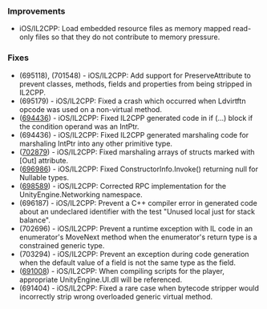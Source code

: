 ### Improvements

*   iOS/IL2CPP: Load embedded resource files as memory mapped read-only files so that they do not contribute to memory pressure.

### Fixes

*   (695118), (701548) - iOS/IL2CPP: Add support for PreserveAttribute to prevent classes, methods, fields and properties from being stripped in IL2CPP.
*   (695179) - iOS/IL2CPP: Fixed a crash which occurred when Ldvirtftn opcode was used on a non-virtual method.
*   ([694436](http://issuetracker.unity3d.com/issues/il2cpp-produces-invalid-code-with-emgu-dot-cv-plugin)) - iOS/IL2CPP: Fixed IL2CPP generated code in if (...) block if the condition operand was an IntPtr.
*   (694436) - iOS/IL2CPP: Fixed IL2CPP generated marshaling code for marshaling IntPtr into any other primitive type.
*   ([702879](http://issuetracker.unity3d.com/issues/il2cpp-modifying-non-primitive-value-types-from-native-code-doesnt-work)) - iOS/IL2CPP: Fixed marshaling arrays of structs marked with \[Out\] attribute.
*   ([696986](http://issuetracker.unity3d.com/issues/constructor-for-nullable-types-fails-to-instantiate-object-in-il2cpp)) - iOS/IL2CPP: Fixed ConstructorInfo.Invoke() returning null for Nullable types.
*   ([698589](http://issuetracker.unity3d.com/issues/il2cpp-ios-builds-cant-send-or-receive-rpcs)) - iOS/IL2CPP: Corrected RPC implementation for the UnityEngine.Networking namespace.
*   (696187) - iOS/IL2CPP: Prevent a C++ compiler error in generated code about an undeclared identifier with the test "Unused local just for stack balance".
*   (702696) - iOS/IL2CPP: Prevent a runtime exception with IL code in an enumerator's MoveNext method when the enumerator's return type is a constrained generic type.
*   (703294) - iOS/IL2CPP: Prevent an exception during code generation when the default value of a field is not the same type as the field.
*   ([691008](http://issuetracker.unity3d.com/issues/custom-text-outline-causes-failure-to-build)) - iOS/IL2CPP: When compiling scripts for the player, appropriate UnityEngine.UI.dll will be referenced.
*   (691404) - iOS/IL2CPP: Fixed a rare case when bytecode stripper would incorrectly strip wrong overloaded generic virtual method.